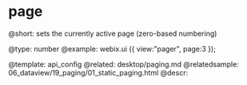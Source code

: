 page
=============


@short: sets the currently active page (zero-based numbering)
	

@type: number
@example:
webix.ui ({
	view:"pager",
	page:3
});
            

@template:	api_config
@related:
	desktop/paging.md
@relatedsample:
	06_dataview/19_paging/01_static_paging.html
@descr:


